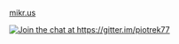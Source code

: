 <p align="center">
  
  <a href="https://wawa.bieda.it/">mikr.us</a>


<a href="https://gitter.im/piotrek77/community" rel="nofollow"><img            src="https://camo.githubusercontent.com/5dbac0213da25c445bd11f168587c11a200ba153ef3014e8408e462e410169b3/68747470733a2f2f6261646765732e6769747465722e696d2f4a6f696e253230436861742e737667" alt="Join the chat at https://gitter.im/piotrek77" data-canonical-src="https://badges.gitter.im/Join%20Chat.svg" style="max-width:100%;"></a> </p>
